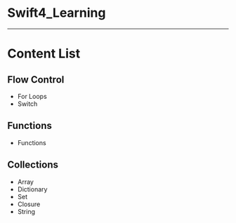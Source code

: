 # Swift4_Learning

---
# Content List
## Flow Control  

* For Loops
* Switch

## Functions

* Functions 

## Collections

* Array
* Dictionary
* Set
* Closure
* String
